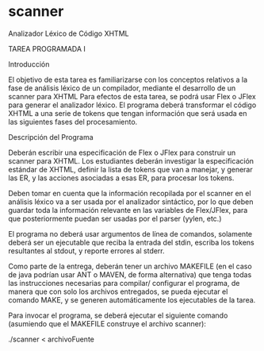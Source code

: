 scanner
=======

Analizador Léxico de Código XHTML

TAREA PROGRAMADA I  

Introducción

El objetivo de esta tarea es familiarizarse con los conceptos relativos a la fase de análisis léxico de un compilador, mediante el desarrollo de un scanner para XHTML
Para efectos de esta tarea, se podrá usar Flex o JFlex para generar el analizador léxico. El programa deberá transformar el código XHTML a una serie de tokens que tengan información que será usada en las siguientes fases del procesamiento.

Descripción del Programa

Deberán escribir una especificación de Flex o JFlex para construir un scanner para XHTML. Los estudiantes deberán investigar la especificación estándar de XHTML, definir la lista de tokens que van a manejar, y generar las ER, y las acciones asociadas a esas ER, para procesar los tokens.

Deben tomar en cuenta que la información recopilada por el scanner en el análisis léxico va a ser usada por el analizador sintáctico, por lo que deben guardar toda la información relevante en las variables de Flex/JFlex, para que posteriormente puedan ser usadas por el parser (yylen, etc.)

El programa no deberá usar argumentos de línea de comandos, solamente deberá ser un ejecutable que reciba la entrada del stdin, escriba los tokens resultantes al stdout, y reporte errores al stderr.

Como parte de la entrega, deberán tener un archivo MAKEFILE (en el caso de java podrían usar ANT o MAVEN, de forma alternativa) que tenga todas las instrucciones necesarias para compilar/ configurar el programa, de manera que con solo los archivos entregados, se pueda ejecutar el comando MAKE, y se generen automáticamente los ejecutables de la tarea.

Para invocar el programa, se deberá ejecutar el siguiente comando (asumiendo que el MAKEFILE construye el archivo scanner):

./scanner <  archivoFuente
